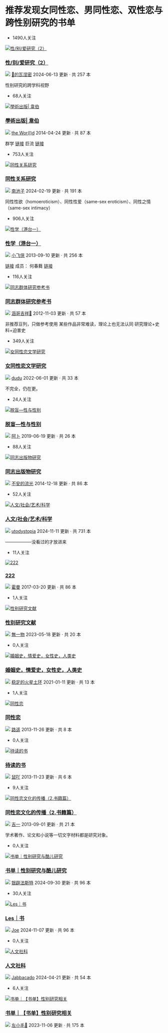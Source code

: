 # 推荐发现女同性恋、男同性恋、双性恋与跨性别研究的书单

- 1490人关注

[![性/别/爱研究（2）](https://img1.doubanio.com/dae/merged_cover/img_handler/doulist_cover/round_rec/1923433-20240613130300)](https://www.douban.com/doulist/1923433/)

### [性/别/爱研究（2）](https://www.douban.com/doulist/1923433/)

[![](https://img3.doubanio.com/icon/u2160500-13.jpg)](https://www.douban.com/people/zarathustra0605/) [🦉的瓦涅密](https://www.douban.com/people/zarathustra0605/) 2024-06-13 更新 · 共 257 本

性别研究的跨学科视野

- 68人关注

[![學術出版| 韋伯](https://img3.doubanio.com/dae/merged_cover/img_handler/doulist_cover/round_rec/2962176-20140424195337)](https://www.douban.com/doulist/2962176/)

### [學術出版| 韋伯](https://www.douban.com/doulist/2962176/)

[![](https://img2.doubanio.com/icon/u1646470-621.jpg)](https://www.douban.com/people/frosty/) [the Wor(l)d](https://www.douban.com/people/frosty/) 2014-04-24 更新 · 共 87 本

群学 [链接](http://book.douban.com/doulist/1935915/) 巨流 [链接](http://book.douban.com/doulist/2827315/)

- 753人关注

[![同性关系研究](https://img1.doubanio.com/dae/merged_cover/img_handler/doulist_cover/round_rec/1213418-20240219215908)](https://www.douban.com/doulist/1213418/)

### [同性关系研究](https://www.douban.com/doulist/1213418/)

[![](https://img1.doubanio.com/icon/u1458947-188.jpg)](https://www.douban.com/people/nanchizi/) [南池子](https://www.douban.com/people/nanchizi/) 2024-02-19 更新 · 共 191 本

同性性欲（homoeroticism）、同性性爱（same-sex eroticism）、同性之情（same-sex intimacy）

- 906人关注

[![性学（港台一）](https://img9.doubanio.com/dae/merged_cover/img_handler/doulist_cover/round_rec/2913630-20130910213044)](https://www.douban.com/doulist/2913630/)

### [性学（港台一）](https://www.douban.com/doulist/2913630/)

[![](https://img3.doubanio.com/icon/u38845805-37.jpg)](https://www.douban.com/people/master1986/) [小飞侠](https://www.douban.com/people/master1986/) 2013-09-10 更新 · 共 256 本

[链接](http://sex.ncu.edu.tw/history/index.html) 成员： 何春蕤 [链接](http://se...)

- 116人关注

[![同志群体研究参考书](https://img1.doubanio.com/dae/merged_cover/img_handler/doulist_cover/round_rec/1707406-20121103174829)](https://www.douban.com/doulist/1707406/)

### [同志群体研究参考书](https://www.douban.com/doulist/1707406/)

[![](https://img2.doubanio.com/icon/u2033906-41.jpg)](https://www.douban.com/people/shadow_morie/) [涵哥吉祥🌈](https://www.douban.com/people/shadow_morie/) 2012-11-03 更新 · 共 57 本

非推荐豆列，只做参考使用 某些作品非常难读，理论上也无法认同 研究理论+史料+迫害史

- 349人关注

[![女同性恋文学研究](https://img1.doubanio.com/dae/merged_cover/img_handler/doulist_cover/round_rec/3170129-20220601091940)](https://www.douban.com/doulist/3170129/)

### [女同性恋文学研究](https://www.douban.com/doulist/3170129/)

[![](https://img1.doubanio.com/icon/u44460501-39.jpg)](https://www.douban.com/people/VLR/) [dudu](https://www.douban.com/people/VLR/) 2022-06-01 更新 · 共 33 本

不完全，仍在更。

- 24人关注

[![脱盲—性与性别](https://img3.doubanio.com/dae/merged_cover/img_handler/doulist_cover/round_rec/2620810-20190619132843)](https://www.douban.com/doulist/2620810/)

### [脱盲—性与性别](https://www.douban.com/doulist/2620810/)

[![](https://img3.doubanio.com/icon/u2390363-82.jpg)](https://www.douban.com/people/shiguagji/) [阿卜](https://www.douban.com/people/shiguagji/) 2019-06-19 更新 · 共 26 本

- 88人关注

[![同志出版物研究](https://img1.doubanio.com/dae/merged_cover/img_handler/doulist_cover/round_rec/13715101-20141218171330)](https://www.douban.com/doulist/13715101/)

### [同志出版物研究](https://www.douban.com/doulist/13715101/)

[![](https://img9.doubanio.com/icon/u36022760-14.jpg)](https://www.douban.com/people/36022760/) [不安的流光](https://www.douban.com/people/36022760/) 2014-12-18 更新 · 共 86 本

- 52人关注

[![人文/社会/艺术/科学](https://img2.doubanio.com/view/elanor_image/raw/public/73022461.jpg)](https://www.douban.com/doulist/125809911/)

### [人文/社会/艺术/科学](https://www.douban.com/doulist/125809911/)

[![](https://img1.doubanio.com/icon/u181284222-20.jpg)](https://www.douban.com/people/181284222/) [utodystopia](https://www.douban.com/people/181284222/) 2024-11-11 更新 · 共 731 本

——————没看过的才放进来

- 11人关注

[![222](https://img2.doubanio.com/dae/merged_cover/img_handler/doulist_cover/round_rec/45211746-20170320233141)](https://www.douban.com/doulist/45211746/)

### [222](https://www.douban.com/doulist/45211746/)

[![](https://img1.doubanio.com/icon/user_normal.jpg)](https://www.douban.com/people/79583694/) [霍曼](https://www.douban.com/people/79583694/) 2017-03-20 更新 · 共 86 本

- 1人关注

[![性别研究文献](https://img2.doubanio.com/dae/merged_cover/img_handler/doulist_cover/round_rec/44709725-20230518115701)](https://www.douban.com/doulist/44709725/)

### [性别研究文献](https://www.douban.com/doulist/44709725/)

[![](https://img1.doubanio.com/icon/u51726592-18.jpg)](https://www.douban.com/people/51726592/) [無一物](https://www.douban.com/people/51726592/) 2023-05-18 更新 · 共 20 本

- 0人关注

[![婚姻史，情爱史，女性史，人类史](https://img3.doubanio.com/dae/merged_cover/img_handler/doulist_cover/round_rec/4418353-20210111162217)](https://www.douban.com/doulist/4418353/)

### [婚姻史，情爱史，女性史，人类史](https://www.douban.com/doulist/4418353/)

[![](https://img9.doubanio.com/icon/u4439619-34.jpg)](https://www.douban.com/people/4439619/) [稳定的火星土环](https://www.douban.com/people/4439619/) 2021-01-11 更新 · 共 13 本

- 1人关注

[![同性恋](https://img3.doubanio.com/dae/merged_cover/img_handler/doulist_cover/round_rec/3279437-20131126201203)](https://www.douban.com/doulist/3279437/)

### [同性恋](https://www.douban.com/doulist/3279437/)

[![](https://img3.doubanio.com/icon/u53440687-2.jpg)](https://www.douban.com/people/53440687/) [路遥](https://www.douban.com/people/53440687/) 2013-11-26 更新 · 共 8 本

- 0人关注

[![待读的书](https://img1.doubanio.com/dae/merged_cover/img_handler/doulist_cover/round_rec/3266628-20131123113830)](https://www.douban.com/doulist/3266628/)

### [待读的书](https://www.douban.com/doulist/3266628/)

[![](https://img1.doubanio.com/icon/user_normal.jpg)](https://www.douban.com/people/80329288/) [鼠吖](https://www.douban.com/people/80329288/) 2013-11-23 更新 · 共 6 本

- 9人关注

[![同性恋文化的传播（2.书籍篇）](https://img1.doubanio.com/dae/merged_cover/img_handler/doulist_cover/round_rec/2813771-20130901140459)](https://www.douban.com/doulist/2813771/)

### [同性恋文化的传播（2.书籍篇）](https://www.douban.com/doulist/2813771/)

[![](https://img3.doubanio.com/icon/u66405712-3.jpg)](https://www.douban.com/people/66405712/) [吉一](https://www.douban.com/people/66405712/) 2013-09-01 更新 · 共 21 本

学术著作、论文和小说等一切文字材料都是研究对象。

- 0人关注

[![书单｜性别研究与酷儿研究](https://img3.doubanio.com/dae/merged_cover/img_handler/doulist_cover/round_rec/156676811-20240930220943)](https://www.douban.com/doulist/156676811/)

### [书单｜性别研究与酷儿研究](https://www.douban.com/doulist/156676811/)

[![](https://img1.doubanio.com/icon/u151040442-19.jpg)](https://www.douban.com/people/151040442/) [银辟法斯特](https://www.douban.com/people/151040442/) 2024-09-30 更新 · 共 96 本

- 30人关注

[![Les｜书](https://img1.doubanio.com/dae/merged_cover/img_handler/doulist_cover/round_rec/155453266-20241107212250)](https://www.douban.com/doulist/155453266/)

### [Les｜书](https://www.douban.com/doulist/155453266/)

[![](https://img9.doubanio.com/icon/u52544152-116.jpg)](https://www.douban.com/people/wangwangblues/) [Joe](https://www.douban.com/people/wangwangblues/) 2024-11-07 更新 · 共 96 本

- 0人关注

[![人文社科](https://img3.doubanio.com/dae/merged_cover/img_handler/doulist_cover/round_rec/152526060-20240421213237)](https://www.douban.com/doulist/152526060/)

### [人文社科](https://www.douban.com/doulist/152526060/)

[![](https://img1.doubanio.com/icon/u53595923-10.jpg)](https://www.douban.com/people/53595923/) [Jabbacado](https://www.douban.com/people/53595923/) 2024-04-21 更新 · 共 54 本

- 6人关注

[![书单｜【书单】性别研究相关](https://img9.doubanio.com/dae/merged_cover/img_handler/doulist_cover/round_rec/147483241-20231106214444)](https://www.douban.com/doulist/147483241/)

### [书单｜【书单】性别研究相关](https://www.douban.com/doulist/147483241/)

[![](https://img2.doubanio.com/icon/u165462320-31.jpg)](https://www.douban.com/people/165462320/) [左小毛🌈](https://www.douban.com/people/165462320/) 2023-11-06 更新 · 共 175 本
<!-- tcd_original_link https://book.douban.com/subject/19975970/doulists -->
